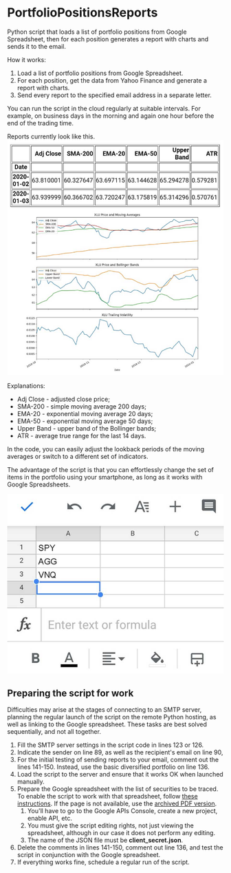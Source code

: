 # PortfolioPositionsReports

Python script that loads a list of portfolio positions from Google Spreadsheet, then for each position generates a report with charts and sends it to the email. 

How it works: 
1. Load a list of portfolio positions from Google Spreadsheet.
2. For each position, get the data from Yahoo Finance and generate a report with charts. 
3. Send every report to the specified email address in a separate letter. 

You can run the script in the cloud regularly at suitable intervals. For example, on business days in the morning and again one hour before the end of the trading time.

Reports currently look like this.
![Portfolio position report example](/misc/Portfolio-Position-Report-1.jpg)

Explanations:
* Adj Close - adjusted close price;
* SMA-200 - simple moving average 200 days;
* EMA-20 - exponential moving average 20 days;
* EMA-50 - exponential moving average 50 days;
* Upper Band - upper band of the Bollinger bands;
* ATR - average true range for the last 14 days. 

In the code, you can easily adjust the lookback periods of the moving averages or switch to a different set of indicators. 

The advantage of the script is that you can effortlessly change the set of items in the portfolio using your smartphone, as long as it works with Google Spreadsheets.

![Portfolio Spreadsheet](/misc/Porttfolio_Spreadsheet.jpg)

<h2>Preparing the script for work</h2>

Difficulties may arise at the stages of connecting to an SMTP server, planning the regular launch of the script on the remote Python hosting, as well as linking to the Google spreadsheet. These tasks are best solved sequentially, and not all together.

1. Fill the SMTP server settings in the script code in lines 123 or 126.
1. Indicate the sender on line 89, as well as the recipient's email on line 90,
1. For the initial testing of sending reports to your email, comment out the lines 141-150. Instead, use the basic diversified portfolio on line 136.
1. Load the script to the server and ensure that it works OK when launched manually.
1. Prepare the Google spreadsheet with the list of securities to be traced. To enable the script to work with that spreadsheet, follow [these instructions](https://www.twilio.com/blog/2017/02/an-easy-way-to-read-and-write-to-a-google-spreadsheet-in-python.html). If the page is not available, use the [archived PDF version](misc/Google_Spreadsheets_Python.pdf).
   1. You'll have to go to the Google APIs Console, create a new project, enable API, etc. 
   1. You must give the script editing rights, not just viewing the spreadsheet, although in our case it does not perform any editing.
   1. The name of the JSON file must be **client_secret.json**. 
1. Delete the comments in lines 141-150, comment out line 136, and test the script in conjunction with the Google spreadsheet.
7. If everything works fine, schedule a regular run of the script.
